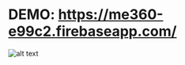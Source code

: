# DEMO: https://me360-e99c2.firebaseapp.com/

![alt text](http://github.com/prakash96/personality-evaluator/arch.png?raw=true)
